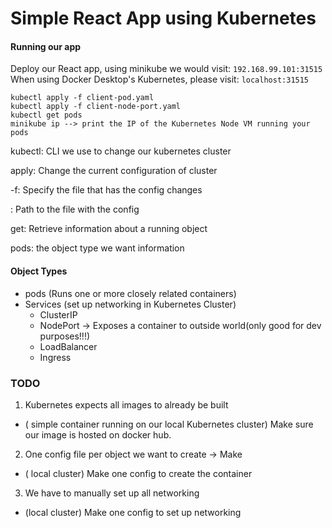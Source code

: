 # Simple React App using Kubernetes

#### Running our app
Deploy our React app, using minikube we would visit: `192.168.99.101:31515`
When using Docker Desktop's Kubernetes, please visit: `localhost:31515`

```
kubectl apply -f client-pod.yaml 
kubectl apply -f client-node-port.yaml
kubectl get pods
minikube ip --> print the IP of the Kubernetes Node VM running your pods
```
kubectl: CLI we use to change our kubernetes cluster

apply: Change the current configuration of cluster

-f: Specify the file that has the config changes

<filename>: Path to the file with the config

get: Retrieve information about a running object

pods: the object type we want information

#### Object Types
- pods (Runs one or more closely related containers)
- Services (set up networking in Kubernetes Cluster)
    - ClusterIP
    - NodePort -> Exposes a container to outside world(only good for dev purposes!!!)
    - LoadBalancer
    - Ingress 

### TODO
1. Kubernetes expects all images to already be built 
- ( simple container running on our local Kubernetes cluster) Make sure our image is hosted on docker hub. 

2. One config file per object we want to create -> Make
- ( local cluster) Make one config to create the container

3. We have to manually set up all networking 
- (local cluster) Make one config to set up networking 

